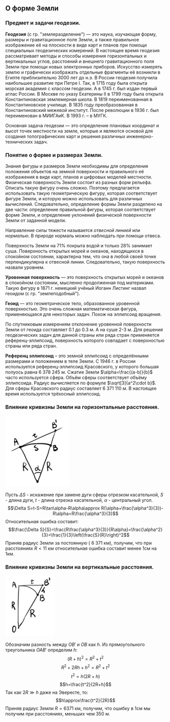 ## О форме Земли

### Предмет и задачи геодезии.

**Геодезия** (с гр. "землеразделение") — это наука, изучающая форму, размеры и гравитационное поле Земли, а также правильное изображение её на плоскости в виде карт и планов при помощи специальных геодезических измерений. В настоящее время геодезия рассматривает методы и способы измерения горизонтальных и вертикальных углов, расстояний и внешнего гравитационного поля Земли при помощи новых электронных приборов. Искусство измерять землю и графически изображать отдельные фрагменты её возникли в Египте приблизительно 3000 лет до н.э. В России геодезия получила наибольшее развитие при Петре I. Так, в 1715 году была открыта морская академия с классом геодезии. А в 1745 г. был издан первый атлас России. В Москве по указу Екатерины II в 1799 году была открыта Константиновская землемерная школа. В 1819 переименованная в Константиновское училище. В 1835 году преобразованная в Константиновский межевой институт. После революции в 1936 г. был переименован в МИИГАиК. В 1993 г. – в МУГК.

Основная задача геодезии — это определение плановых координат и высот точек местности на земле, которые и являются основой для создания топографических карт и решения различных инженерно-технических задач.

### Понятие о форме и размерах Земли.

Знания фигуры и размеров Земли необходимы для определения положения объектов на земной поверхности и правильного её изображения в виде карт, планов и цифровых моделей местности. Физическая поверхность Земли состоит из разных форм рельефа. Описать такую фигуру очень сложно. Поэтому предлагается использовать такую геометрическую фигуру, которая соответствует фигуре Земли, и которую можно использовать для различных вычислений. Следовательно, определение формы Земли разделено на две части: определение правильной фигуры, которая соответствует форме Земли, и определение уклонений физической поверхности Земли от заданной модели.

Направление силы тяжести называется *отвесной линией* или *нормалью*. В природе нормаль можно наблюдать при помощи отвеса.

Поверхность Земли на 71% покрыта водой и только 28% занимает суша. Поверхность открытых морей и океанов, находящихся в спокойном состоянии, характерна тем, что она в любой своей точке перпендикулярна к отвесной линии. Следовательно, такую поверхность назвали уровнем.

**Уровенная поверхность** — это поверхность открытых морей и океанов в спокойном состоянии, мысленно продолженная под материками. Такую фигуру в 1871 г. немецкий учёный Иоганн Листинг назвал геоидом (с гр. "землеподобный").

**Геоид** — это геометрическое тело, образованное уровенной поверхностью. Это очень сложная математическая фигура, применяющаяся для некоторых задач. Похож на эллипсоид вращения.

По спутниковым измерениям отклонение уровенной поверхности Земли от геоида составляет 0.1 до 0.3 м. А на суше 2-3 м. Для решения геодезических задач для данной страны или ряда стран применяется референц-эллипсоид, поверхность которого совпадает с поверхностью страны или ряда стран.

**Референц эллипсоид** – это земной эллипсоид с определёнными размерами и положением в теле Земли. С 1946 г. в России используется референц-эллипсоид Красовского, у которого большая полуось равна 6 378 245 м. Сжатие Земли $\alpha=\frac{(a-b)}{b}$ часто используется сфера. Объём сферы соответствует объёму эллипсоида. Радиус вычисляется по формуле $\sqrt[3]{a^2\cdot b}$. Для сферы Красовского радиус составляет 6 371 110 м. В настоящее время используется трёхосный эллипсоид.

### Влияние кривизны Земли на горизонтальные расстояния.

![](../../media/basics-of-geodesy/bg-3-scheme-30.png)

Пусть $\Delta S$ - искажение при замене дуги сферы отрезком касательной, $S$ - длина дуги, $t$ - длина отрезка касательной, $\alpha$ - центральный угол.
$$\Delta S=t-S=R\tan\alpha-R\alpha\approx R(\alpha+\frac{\alpha^3}{3})-R\alpha=R\frac{\alpha^3}{3}$$
Относительная ошибка составит:
$$\frac{\Delta S}{S}=\frac{R\frac{\alpha^3}{3}}{R\alpha}=\frac{\alpha^2}{3}=\frac{1}{3}\left(\frac{S}{R}\right)^2$$
Приняв радиус Земли за постоянную ( 6 371 км), получим, что при расстояниях $R<11$ км относительная ошибка составит менее 1см на 1км. 

### Влияние кривизны Земли на вертикальные расстояния.

![](../../media/basics-of-geodesy/bg-4-scheme-25.png)

Обозначим разность между $OB'$ и $OB$ как $h$. Из прямоугольного треугольника $OAB'$ определим $h$:
$$(R+h)^2=R^2+t^2$$
$$R^2+2Rh+h^2=R^2+t^2$$
$$t^2=h(2R+h)$$
$$h=\frac{t^2}{2R+h}$$
Так как $2R\gg h$ даже на Эвересте, то:
$$h\approx\frac{t^2}{2R}$$
Приняв радиус Земли $R=6 371$ км, получим, что ошибку в 1см мы получим при расстояниях, меньших чем 350 м.



